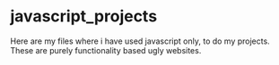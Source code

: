 # javascript_projects
Here are my files where i have used javascript only, to do my projects. These are purely functionality based ugly websites.


